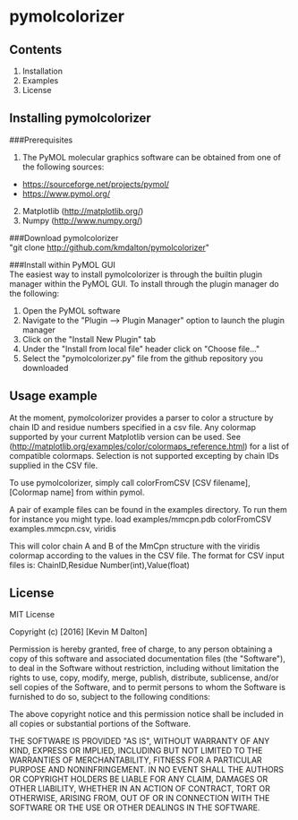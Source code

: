 # pymolcolorizer

## Contents
1. Installation
2. Examples
3. License

## Installing pymolcolorizer

###Prerequisites
1. The PyMOL molecular graphics software can be obtained from one of the following sources:
  * https://sourceforge.net/projects/pymol/
  * https://www.pymol.org/
2. Matplotlib (http://matplotlib.org/)
3. Numpy (http://www.numpy.org/)

###Download pymolcolorizer  
"git clone http://github.com/kmdalton/pymolcolorizer"

###Install within PyMOL GUI  
The easiest way to install pymolcolorizer is through the builtin plugin manager within the PyMOL GUI. To install through the plugin manager do the following:


1. Open the PyMOL software
2. Navigate to the "Plugin --> Plugin Manager" option to launch the plugin manager
3. Click on the "Install New Plugin" tab
4. Under the "Install from local file" header click on "Choose file..."
5. Select the "pymolcolorizer.py" file from the github repository you downloaded

## Usage example  
At the moment, pymolcolorizer provides a parser to color a structure by chain ID and residue numbers specified in a csv file. Any colormap supported by your current Matplotlib version can be used. See (http://matplotlib.org/examples/color/colormaps_reference.html) for a list of compatible colormaps. Selection is not supported excepting by chain IDs supplied in the CSV file. 

To use pymolcolorizer, simply call
colorFromCSV [CSV filename], [Colormap name]
from within pymol. 

A pair of example files can be found in the examples directory. To run them for instance you might type. 
load examples/mmcpn.pdb
colorFromCSV examples.mmcpn.csv, viridis

This will color chain A and B of the MmCpn structure with the viridis colormap according to the values in the CSV file. The format for CSV input files is:
ChainID,Residue Number(int),Value(float)


## License
MIT License

Copyright (c) [2016] [Kevin M Dalton]

Permission is hereby granted, free of charge, to any person obtaining a copy
of this software and associated documentation files (the "Software"), to deal
in the Software without restriction, including without limitation the rights
to use, copy, modify, merge, publish, distribute, sublicense, and/or sell
copies of the Software, and to permit persons to whom the Software is
furnished to do so, subject to the following conditions:

The above copyright notice and this permission notice shall be included in all
copies or substantial portions of the Software.

THE SOFTWARE IS PROVIDED "AS IS", WITHOUT WARRANTY OF ANY KIND, EXPRESS OR
IMPLIED, INCLUDING BUT NOT LIMITED TO THE WARRANTIES OF MERCHANTABILITY,
FITNESS FOR A PARTICULAR PURPOSE AND NONINFRINGEMENT. IN NO EVENT SHALL THE
AUTHORS OR COPYRIGHT HOLDERS BE LIABLE FOR ANY CLAIM, DAMAGES OR OTHER
LIABILITY, WHETHER IN AN ACTION OF CONTRACT, TORT OR OTHERWISE, ARISING FROM,
OUT OF OR IN CONNECTION WITH THE SOFTWARE OR THE USE OR OTHER DEALINGS IN THE
SOFTWARE.
